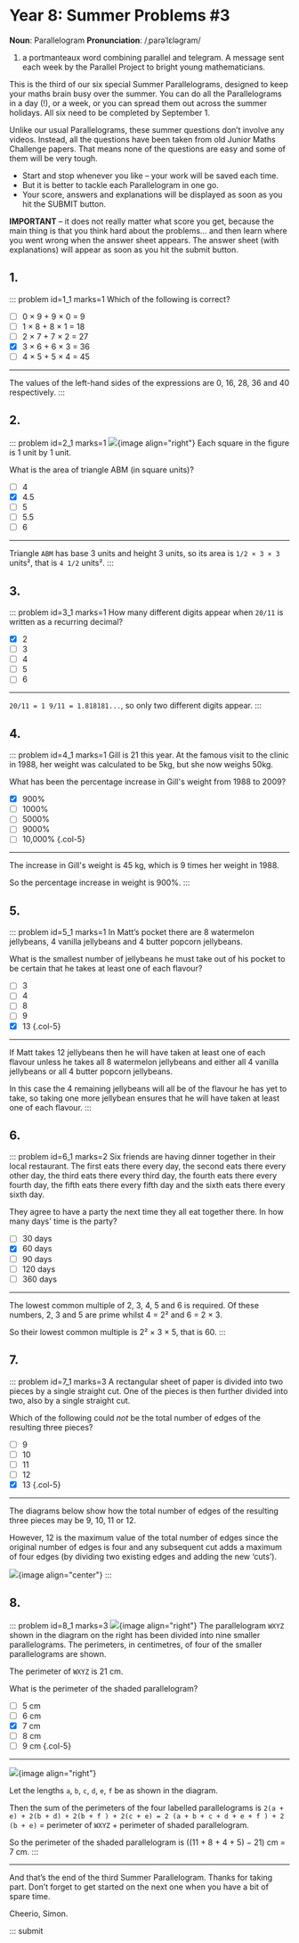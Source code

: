 # Year 8: Summer Problems #3

<div class="dictionary">

__Noun__: Parallelogram
__Pronunciation__: /ˌparəˈlɛləɡram/

1. a portmanteaux word combining parallel and telegram. A message sent each
week by the Parallel Project to bright young mathematicians.

</div>

This is the third of our six special Summer Parallelograms, designed to keep your maths brain busy over the summer. You can do all the Parallelograms in a day (!), or a week, or you can spread them out across the summer holidays. All six need to be completed by September 1.

Unlike our usual Parallelograms, these summer questions don’t involve any videos. Instead, all the questions have been taken from old Junior Maths Challenge papers. That means none of the questions are easy and some of them will be very tough.

* Start and stop whenever you like – your work will be saved each time.
* But it is better to tackle each Parallelogram in one go.
* Your score, answers and explanations will be displayed as soon as you hit the SUBMIT button.

__IMPORTANT__ – it does not really matter what score you get, because the main thing is that you think hard about the problems... and then learn where you went wrong when the answer sheet appears. The answer sheet (with explanations) will appear as soon as you hit the submit button.


## 1.

::: problem id=1_1 marks=1
Which of the following is correct?

* [ ] 0 × 9 + 9 × 0 = 9
* [ ] 1 × 8 + 8 × 1 = 18
* [ ] 2 × 7 + 7 × 2 = 27
* [x] 3 × 6 + 6 × 3 = 36
* [ ] 4 × 5 + 5 × 4 = 45

---

The values of the left-hand sides of the expressions are 0, 16, 28, 36 and 40 respectively.
:::


## 2.

::: problem id=2_1 marks=1
![](/resources/2018summer-8-3/2-triangle-question.gif){image align="right"}
Each square in the figure is 1 unit by 1 unit.

What is the area of triangle ABM (in square units)?

* [ ] 4
* [x] 4.5
* [ ] 5
* [ ] 5.5
* [ ] 6

---

Triangle `ABM` has base 3 units and height 3 units, so its area is `1/2 × 3 × 3` units², that is `4 1/2` units².
:::


## 3.

::: problem id=3_1 marks=1
How many different digits appear when `20/11` is written as a recurring decimal?

* [x] 2
* [ ] 3
* [ ] 4
* [ ] 5
* [ ] 6

---

`20/11 = 1 9/11 = 1.818181...`, so only two different digits appear.
:::


## 4.

::: problem id=4_1 marks=1
Gill is 21 this year. At the famous visit to the clinic in 1988, her weight was calculated to
be 5kg, but she now weighs 50kg.

What has been the percentage increase in Gill's weight
from 1988 to 2009?

* [x] 900%
* [ ] 1000%
* [ ] 5000%
* [ ] 9000%
* [ ] 10,000%
{.col-5}

---

The increase in Gill's weight is 45 kg, which is 9 times her weight in 1988.

So the percentage increase in weight is 900%.
:::


## 5.

::: problem id=5_1 marks=1
In Matt’s pocket there are 8 watermelon jellybeans, 4 vanilla jellybeans and 4 butter popcorn jellybeans.

What is the smallest number of jellybeans he must take out of his pocket to be certain that he takes at least one of each flavour?

* [ ] 3
* [ ] 4
* [ ] 8
* [ ] 9
* [x] 13
{.col-5}

---

If Matt takes 12 jellybeans then he will have taken at least one of each flavour unless he takes all 8 watermelon jellybeans and either all 4 vanilla jellybeans or all 4 butter popcorn jellybeans.

In this case the 4 remaining jellybeans will all be of the flavour he has yet to take, so taking one more jellybean ensures that he will have taken at least one of each flavour.
:::


## 6.

::: problem id=6_1 marks=2
Six friends are having dinner together in their local restaurant. The first eats there every day, the second eats there every other day, the third eats there every third day, the fourth eats there every fourth day, the fifth eats there every fifth day and the sixth eats there every sixth day.

They agree to have a party the next time they all eat together there. In how many days' time is the party?

* [ ] 30 days
* [x] 60 days
* [ ] 90 days
* [ ] 120 days
* [ ] 360 days

---

The lowest common multiple of 2, 3, 4, 5 and 6 is required. Of these numbers, 2, 3 and 5 are prime whilst 4 = 2² and 6 = 2 × 3.

So their lowest common multiple is 2² × 3 × 5, that is 60.
:::


## 7.

::: problem id=7_1 marks=3
A rectangular sheet of paper is divided into two pieces by a single straight cut. One of the pieces is then further divided into two, also by a single straight cut.

Which of the following could _not_ be the total number of edges of the resulting three pieces?

* [ ] 9
* [ ] 10
* [ ] 11
* [ ] 12
* [x] 13
{.col-5}

---

The diagrams below show how the total number of edges of the resulting three pieces may be 9, 10, 11 or 12.

However, 12 is the maximum value of the total number of edges since the original number of edges is four and any subsequent cut adds a maximum of four edges (by dividing two existing edges and adding the new ‘cuts’).

![](/resources/2018summer-8-3/7-folding-answer.gif){image align="center"}
:::


## 8.

::: problem id=8_1 marks=3
![](/resources/2018summer-8-3/8-parallelogram-question.gif){image align="right"}
The parallelogram `WXYZ` shown in the diagram on the right has been divided into nine smaller parallelograms. The perimeters, in centimetres, of four of the smaller parallelograms are shown.

The perimeter of `WXYZ` is 21 cm.

What is the perimeter of the shaded parallelogram?

* [ ] 5 cm
* [ ] 6 cm
* [x] 7 cm
* [ ] 8 cm
* [ ] 9 cm
{.col-5}

---

![](/resources/2018summer-8-3/8-parallelogram-answer.gif){image align="right"}

Let the lengths `a`, `b`, `c`, `d`, `e`, `f` be as shown in the diagram.

Then the sum of the perimeters of the four labelled parallelograms is `2(a + e) + 2(b + d) + 2(b + f ) + 2(c + e) = 2 (a + b + c + d + e + f ) + 2 (b + e)` = perimeter of `WXYZ` + perimeter of shaded parallelogram.

So the perimeter of the shaded parallelogram is ((11 + 8 + 4 + 5) − 21) cm = 7 cm.
:::


***

And that’s the end of the third Summer Parallelogram. Thanks for taking part. Don’t forget to get started on the next one when you have a bit of spare time.

Cheerio,
Simon.

::: submit
